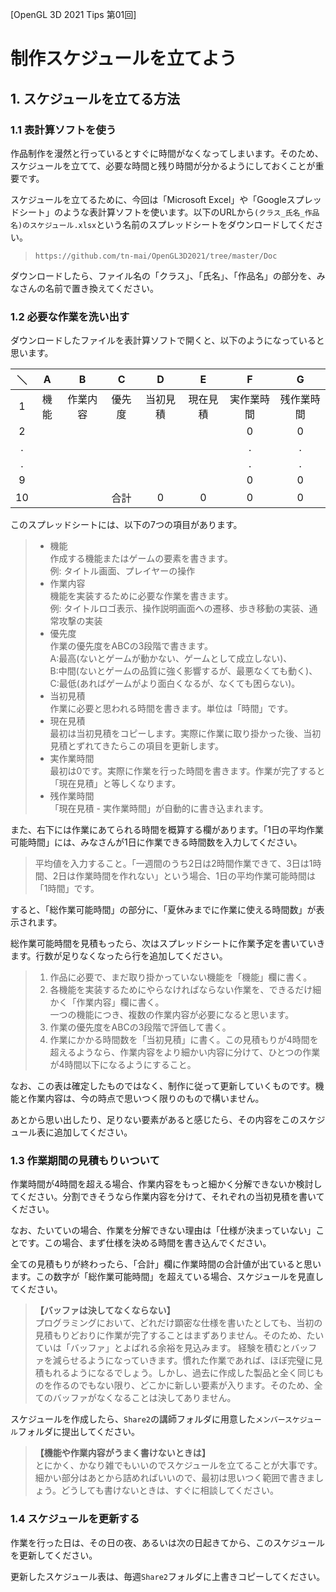 [OpenGL 3D 2021 Tips 第01回]

# 制作スケジュールを立てよう

## 1. スケジュールを立てる方法

### 1.1 表計算ソフトを使う

作品制作を漫然と行っているとすぐに時間がなくなってしまいます。そのため、スケジュールを立てて、必要な時間と残り時間が分かるようにしておくことが重要です。

スケジュールを立てるために、今回は「Microsoft Excel」や「Googleスプレッドシート」のような表計算ソフトを使います。以下のURLから`(クラス_氏名_作品名)のスケジュール.xlsx`という名前のスプレッドシートをダウンロードしてください。

>`https://github.com/tn-mai/OpenGL3D2021/tree/master/Doc`

ダウンロードしたら、ファイル名の「クラス」、「氏名」、「作品名」の部分を、みなさんの名前で置き換えてください。

### 1.2 必要な作業を洗い出す

ダウンロードしたファイルを表計算ソフトで開くと、以下のようになっていると思います。

| ＼ | A | B | C | D | E | F | G |
|:-:|:-:|:-:|:-:|:-:|:-:|:-:|:-:|
|  1 | 機能 | 作業内容 | 優先度 | 当初見積 | 現在見積 | 実作業時間 | 残作業時間 |
|  2 |      |          |        |          |          | 0        | 0        |
|  . |      |          |        |          |          | .        | .        |
|  . |      |          |        |          |          | .        | .        |
|  9 |      |          |        |          |          | 0        | 0        |
| 10 |      |          | 合計   | 0        | 0        | 0        | 0        |

<div style="page-break-after: always"></div>

このスプレッドシートには、以下の7つの項目があります。

>* 機能<br>作成する機能またはゲームの要素を書きます。<br>例: タイトル画面、プレイヤーの操作
>* 作業内容<br>機能を実装するために必要な作業を書きます。<br>例: タイトルロゴ表示、操作説明画面への遷移、歩き移動の実装、通常攻撃の実装
>* 優先度<br>作業の優先度をABCの3段階で書きます。<br>A:最高(ないとゲームが動かない、ゲームとして成立しない)、<br>B:中間(ないとゲームの品質に強く影響するが、最悪なくても動く)、<br>C:最低(あればゲームがより面白くなるが、なくても困らない)。
>* 当初見積<br>作業に必要と思われる時間を書きます。単位は「時間」です。
>* 現在見積<br>最初は当初見積をコピーします。実際に作業に取り掛かった後、当初見積とずれてきたらこの項目を更新します。
>* 実作業時間<br>最初は0です。実際に作業を行った時間を書きます。作業が完了すると「現在見積」と等しくなります。
>* 残作業時間<br>「現在見積 - 実作業時間」が自動的に書き込まれます。

また、右下には作業にあてられる時間を概算する欄があります。「1日の平均作業可能時間」には、みなさんが1日に作業できる時間数を入力してください。

>平均値を入力すること。「一週間のうち2日は2時間作業できて、3日は1時間、2日は作業時間を作れない」という場合、1日の平均作業可能時間は「1時間」です。

すると、「総作業可能時間」の部分に、「夏休みまでに作業に使える時間数」が表示されます。

総作業可能時間を見積もったら、次はスプレッドシートに作業予定を書いていきます。行数が足りなくなったら行を追加してください。

>1. 作品に必要で、まだ取り掛かっていない機能を「機能」欄に書く。
>2. 各機能を実装するためにやらなければならない作業を、できるだけ細かく「作業内容」欄に書く。<br>一つの機能につき、複数の作業内容が必要になると思います。
>3. 作業の優先度をABCの3段階で評価して書く。
>4. 作業にかかる時間数を「当初見積」に書く。この見積もりが4時間を超えるようなら、作業内容をより細かい内容に分けて、ひとつの作業が4時間以下になるようにすること。

なお、この表は確定したものではなく、制作に従って更新していくものです。機能と作業内容は、今の時点で思いつく限りのもので構いません。

あとから思い出したり、足りない要素があると感じたら、その内容をこのスケジュール表に追加してください。

### 1.3 作業期間の見積もりいついて

作業時間が4時間を超える場合、作業内容をもっと細かく分解できないか検討してください。分割できそうなら作業内容を分けて、それぞれの当初見積を書いてください。

なお、たいていの場合、作業を分解できない理由は「仕様が決まっていない」ことです。この場合、まず仕様を決める時間を書き込んでください。

全ての見積もりが終わったら、「合計」欄に作業時間の合計値が出ていると思います。この数字が「総作業可能時間」を超えている場合、スケジュールを見直してください。

>**【バッファは決してなくならない】**<br>
>プログラミングにおいて、どれだけ顕密な仕様を書いたとしても、当初の見積もりどおりに作業が完了することはまずありません。そのため、たいていは「バッファ」とよばれる余裕を見込みます。
>経験を積むとバッファを減らせるようになっていきます。慣れた作業であれば、ほぼ完璧に見積もれるようになるでしょう。しかし、過去に作成した製品と全く同じものを作るのでもない限り、どこかに新しい要素が入ります。そのため、全てのバッファがなくなることは決してありません。

スケジュールを作成したら、`Share2`の講師フォルダに用意した`メンバースケジュール`フォルダに提出してください。

>**【機能や作業内容がうまく書けないときは】**<br>
>とにかく、かなり雑でもいいのでスケジュールを立てることが大事です。細かい部分はあとから詰めればいいので、最初は思いつく範囲で書きましょう。どうしても書けないときは、すぐに相談してください。

### 1.4 スケジュールを更新する

作業を行った日は、その日の夜、あるいは次の日起きてから、このスケジュールを更新してください。

更新したスケジュール表は、毎週`Share2`フォルダに上書きコピーしてください。
